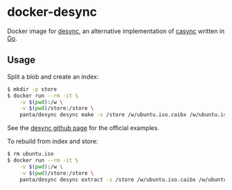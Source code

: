 docker-desync
=============

Docker image for [desync](https://github.com/folbricht/desync), an alternative implementation of [casync](https://github.com/systemd/casync) written in [Go](https://golang.org/).

## Usage

Split a blob and create an index:

```bash
$ mkdir -p store
$ docker run --rm -it \
    -v $(pwd):/w \
    -v $(pwd)/store:/store \
    panta/desync desync make -s /store /w/ubuntu.iso.caibx /w/ubuntu.iso
```

See the [desync github page](https://github.com/folbricht/desync) for the official examples.

To rebuild from index and store:

```bash
$ rm ubuntu.iso
$ docker run --rm -it \
    -v $(pwd):/w \
    -v $(pwd)/store:/store \
    panta/desync desync extract -s /store /w/ubuntu.iso.caibx /w/ubuntu.iso
```
